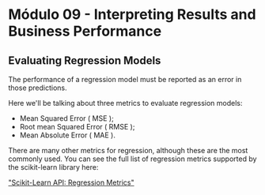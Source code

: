 # Módulo 09 - Interpreting Results and Business Performance

## Evaluating Regression Models

The performance of a regression model must be reported as an error in those predictions.

Here we'll be talking about three metrics to evaluate regression models:

* Mean Squared Error ( MSE );
* Root mean Squared Error ( RMSE );
* Mean Absolute Error ( MAE ).

There are many other metrics for regression, although these are the most commonly used. You can see the full list of regression metrics supported by the scikit-learn library here:

["Scikit-Learn API: Regression Metrics"]("https://scikit-learn.org/stable/modules/classes.html#regression-metrics")















